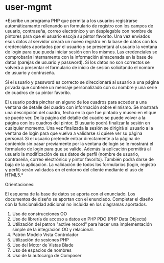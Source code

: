 # user-mgmt
*Escribe un programa PHP que permita a los usuarios registrarse automáticamante rellenando un formulario de registro con los 
campos de usuario, contraseña, correo electrónico y un desplegable con nombre de pintores 
para que el usuario escoja su pintor favorito. Una vez enviados esos datos al servidor creará un nuevo registro
en la base de datos con los credenciales aportados por el usuario y se presentará al
usuario la ventana de login para que pueda iniciar sesión con los mismos.
Las credenciales se comprobarán internamente con la
información almacenada en la base de datos (parejas de usuario y password).
Si los datos no son correctos se volverá a presentar el formulario de inicio de sesión
solicitando el nombre de usuario y contraseña.

Si el usuario y password es correcto se direccionará al usuario a una página privada
que contiene un mensaje personalizado con su nombre y una serie de cuadros de su pintor favorito.

 El usuario podrá
pinchar en alguno de los cuadros para acceder a una ventana de detalle del cuadro con información sobre el mismo. Se
mostrará una descripción del cuadro, fecha en la que fue pintado y museo en el que se puede ver. De la página del detalle 
del cuadro se puede volver a la página con los cuadros del pintor.
El usuario podrá finalizar la sesión en cualquier momento. Una vez finalizada la sesión se dirigirá al usuario a la ventana
de login para que vuelva a validarse si quiere ver su página personal.
Si el usuario pretende entrar directamente a la página de contenido sin pasar previamente
por la ventana de login se le mostrará el formulario de login para que se valide.
Además la aplicación permitirá al usuario la modificación de sus datos de perfil (nombre de usuario, contraseña, correo electrónico y pintor
favorito). También podrá darse de baja de la aplicación.
La validación de todos los formularios (login, registro y perfil) serán
validados en el entorno del cliente mediante el uso de HTML5.*


Orientaciones:

El esquema de la base de datos se aporta con el enunciado.
Los documentos de diseño se aportan con el enunciado. Completar el diseño con la funcionalidad adicional no incluida en los
diagramas aportados.

1. Uso de construcciones OO
2. Uso de librería de acceso a datos en PHP PDO (PHP Data Objects)
3. Utilización del patron "active record" para hacer una implementación simple de la integración OO y relacional.
4. Patrón Modelo Vista Controlador
5. Utilización de sesiones PHP
6. Uso del Motor de Vistas Blade
7. Uso de espacios de nombres
8. Uso de la autocarga de Composer

